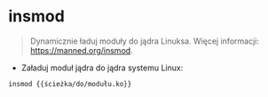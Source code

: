 # insmod

> Dynamicznie ładuj moduły do jądra Linuksa.
> Więcej informacji: <https://manned.org/insmod>.

- Załaduj moduł jądra do jądra systemu Linux:

`insmod {{ścieżka/do/modułu.ko}}`

